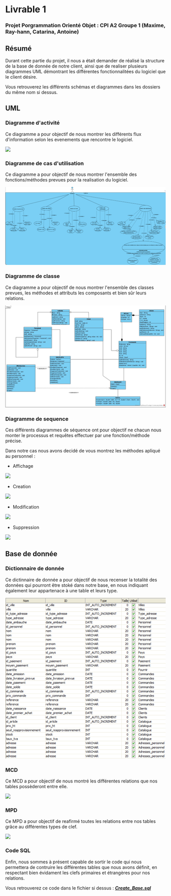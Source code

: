 # Livrable 1

### Projet Porgrammation Orienté Objet : CPI A2 Groupe 1 (Maxime, Ray-hann, Catarina, Antoine)

## Résumé

Durant cette partie du projet, il nous a était demander de réalisé la structure de la base de donnée de notre client, ainsi que de realiser plusieurs diagrammes UML démontrant les différentes fonctionnalitées du logiciel que le client désire.  

Vous retrouverez les différents schémas et diagrammes dans les dossiers du même nom si dessus.

## UML

### Diagramme d'activité

Ce diagramme a pour objectif de nous montrer les différents flux d'information selon les evenements que rencontre le logiciel.

![](https://github.com/MaxLinkle/Projet-POO/blob/main/Livrable_1/UML/Diagramme%20d'Activit%C3%A9.png)

### Diagramme de cas d'utilisation

Ce diagramme a pour objectif de nous montrer l'ensemble des fonctions/méthodes prevues pour la realisation du logiciel.  

![](https://github.com/MaxLinkle/Projet-POO/blob/main/Livrable_1/UML/Diagramme%20de%20Cas%20d'Utilisation.png)

### Diagramme de classe

Ce diagramme a pour objectif de nous montrer l'ensemble des classes prevues, les méthodes et attributs les composants et bien sûr leurs relations.  

![](https://github.com/MaxLinkle/Projet-POO/blob/main/Livrable_1/UML/Diagramme%20de%20Classe.jpg)

### Diagramme de sequence

Ces différents diagrammes de séquence ont pour objectif ne chacun nous monter le processus et requêtes effectuer par une fonction/méthode précise.  

Dans notre cas nous avons decidé de vous montrez les méthodes apliqué au personnel :

* Affichage

![](https://github.com/MaxLinkle/Projet-POO/blob/main/Livrable_1/UML/Diagramme%20de%20S%C3%A9quence/Affichage%20de%20personnel.png)

* Creation

![](https://github.com/MaxLinkle/Projet-POO/blob/main/Livrable_1/UML/Diagramme%20de%20S%C3%A9quence/Creation%20de%20personnel.png)

* Modification

![](https://github.com/MaxLinkle/Projet-POO/blob/main/Livrable_1/UML/Diagramme%20de%20S%C3%A9quence/Modification%20de%20personnel.png)

* Suppression

![](https://github.com/MaxLinkle/Projet-POO/blob/main/Livrable_1/UML/Diagramme%20de%20S%C3%A9quence/Suppression%20de%20personnel.png)

## Base de donnée

### Dictionnaire de donnée

Ce dictinnaire de donnée a pour objectif de nous recenser la totalité des données qui pourront être stoké dans notre base, en nous indiquant également leur appartenace à une table et leurs type.  

![](https://github.com/MaxLinkle/Projet-POO/blob/main/Livrable_1/Base%20de%20donn%C3%A9e/Dictionnaire%20de%20donn%C3%A9es.png)

### MCD

Ce MCD a pour objectif de nous montré les différentes relations que nos tables possèderont entre elle.  

![](https://github.com/MaxLinkle/Projet-POO/blob/main/Livrable_1/Base%20de%20donn%C3%A9e/MCD.png)

### MPD

Ce MPD a pour objectif de reafirmé toutes les relations entre nos tables grâce au différentes types de clef.   

![](https://github.com/MaxLinkle/Projet-POO/blob/main/Livrable_1/Base%20de%20donn%C3%A9e/MPD.png)


### Code SQL

Enfin, nous sommes à présent capable de sortir le code qui nous permettera de contruire les différentes tables que nous avons définit, en respectant bien évidament les clefs primaires et étrangères pour nos relations.  

Vous retrouverez ce code dans le fichier si dessus : [***Create_Base.sql***](https://github.com/MaxLinkle/Projet-POO/blob/main/Livrable_1/Create_Base.sql)
